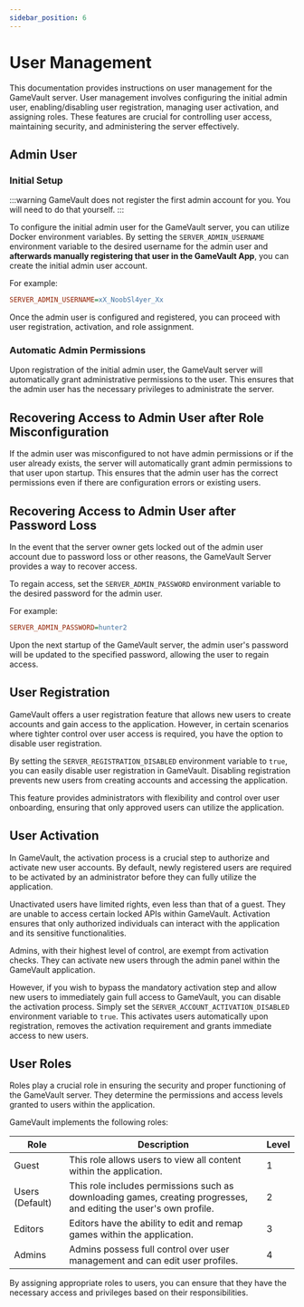 ```yaml
---
sidebar_position: 6
---
```


# User Management

This documentation provides instructions on user management for the GameVault server. User management involves configuring the initial admin user, enabling/disabling user registration, managing user activation, and assigning roles. These features are crucial for controlling user access, maintaining security, and administering the server effectively.

## Admin User

### Initial Setup

:::warning
GameVault does not register the first admin account for you. You will need to do that yourself.
:::

To configure the initial admin user for the GameVault server, you can utilize Docker environment variables. By setting the `SERVER_ADMIN_USERNAME` environment variable to the desired username for the admin user and **afterwards manually registering that user in the GameVault App**, you can create the initial admin user account.

For example:

```ini
SERVER_ADMIN_USERNAME=xX_NoobSl4yer_Xx
```

Once the admin user is configured and registered, you can proceed with user registration, activation, and role assignment.

### Automatic Admin Permissions

Upon registration of the initial admin user, the GameVault server will automatically grant administrative permissions to the user. This ensures that the admin user has the necessary privileges to administrate the server.

## Recovering Access to Admin User after Role Misconfiguration

If the admin user was misconfigured to not have admin permissions or if the user already exists, the server will automatically grant admin permissions to that user upon startup. This ensures that the admin user has the correct permissions even if there are configuration errors or existing users.

## Recovering Access to Admin User after Password Loss

In the event that the server owner gets locked out of the admin user account due to password loss or other reasons, the GameVault Server provides a way to recover access.

To regain access, set the `SERVER_ADMIN_PASSWORD` environment variable to the desired password for the admin user.

For example:

```ini
SERVER_ADMIN_PASSWORD=hunter2
```

Upon the next startup of the GameVault server, the admin user's password will be updated to the specified password, allowing the user to regain access.

## User Registration

GameVault offers a user registration feature that allows new users to create accounts and gain access to the application. However, in certain scenarios where tighter control over user access is required, you have the option to disable user registration.

By setting the `SERVER_REGISTRATION_DISABLED` environment variable to `true`, you can easily disable user registration in GameVault. Disabling registration prevents new users from creating accounts and accessing the application.

This feature provides administrators with flexibility and control over user onboarding, ensuring that only approved users can utilize the application.

## User Activation

In GameVault, the activation process is a crucial step to authorize and activate new user accounts. By default, newly registered users are required to be activated by an administrator before they can fully utilize the application.

Unactivated users have limited rights, even less than that of a guest. They are unable to access certain locked APIs within GameVault. Activation ensures that only authorized individuals can interact with the application and its sensitive functionalities.

Admins, with their highest level of control, are exempt from activation checks. They can activate new users through the admin panel within the GameVault application.

However, if you wish to bypass the mandatory activation step and allow new users to immediately gain full access to GameVault, you can disable the activation process. Simply set the `SERVER_ACCOUNT_ACTIVATION_DISABLED` environment variable to `true`. This activates users automatically upon registration, removes the activation requirement and grants immediate access to new users.

## User Roles

Roles play a crucial role in ensuring the security and proper functioning of the GameVault server. They determine the permissions and access levels granted to users within the application.

GameVault implements the following roles:

| Role            | Description                                                                                                        | Level |
| --------------- | ------------------------------------------------------------------------------------------------------------------ | ----- |
| Guest           | This role allows users to view all content within the application.                                                 | 1     |
| Users (Default) | This role includes permissions such as downloading games, creating progresses, and editing the user's own profile. | 2     |
| Editors         | Editors have the ability to edit and remap games within the application.                                           | 3     |
| Admins          | Admins possess full control over user management and can edit user profiles.                                       | 4     |

By assigning appropriate roles to users, you can ensure that they have the necessary access and privileges based on their responsibilities.
